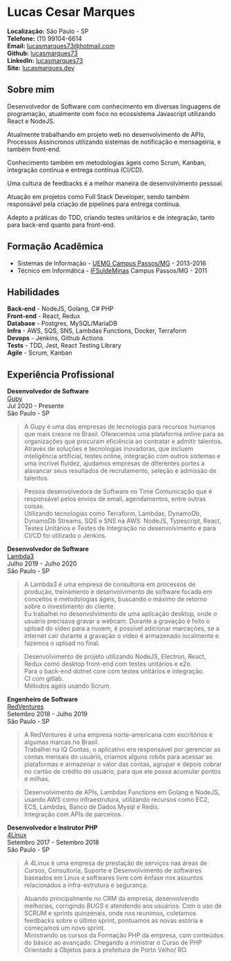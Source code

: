 # Lucas Cesar Marques

**Localização:** São Paulo - SP  
**Telefone:** (11) 99104-6614  
**Email:** lucasmarques73@hotmail.com  
**Github:** [lucasmarques73](https://github.com/lucasmarques73)  
**LinkedIn:** [lucasmarques73](https://www.linkedin.com/in/lucasmarques73/)  
**Site:** [lucasmarques.dev](https://www.lucasmarques.dev)

## Sobre mim

Desenvolvedor de Software com conhecimento em diversas linguagens de programação, atualmente com foco no ecossistema Javascript utilizando React e NodeJS.

Atualmente trabalhando em projeto web no desenvolvimento de APIs, Processos Assíncronos utilizando sistemas de notificação e mensageiria, e também front-end.

Conhecimento também em metodologias ágeis como Scrum, Kanban, integração contínua e entrega contínua (CI/CD).

Uma cultura de feedbacks é a melhor maneira de desenvolvimento pessoal.

Atuação em projetos como Full Stack Developer, sendo também responsável pela criação de pipelines para entrega contínua.

Adepto a práticas do TDD, criando testes unitários e de integração, tanto para back-end quanto para front-end.

## Formação Acadêmica

- Sistemas de Informação - [UEMG Campus Passos/MG](http://www.uemg.br/graduacao/cursos2/course/sistemas-de-informacao) - 2013-2016
- Técnico em Informática - [IFSuldeMinas](https://www.pas.ifsuldeminas.edu.br/) Campus Passos/MG - 2011

## Habilidades

**Back-end** - NodeJS, Golang, C# PHP  
**Front-end** - React, Redux  
**Database** - Postgres, MySQL/MariaDB  
**Infra** - AWS, SQS, SNS, Lambdas Functions, Docker, Terraform  
**Devops** - Jenkins, Github Actions  
**Tests** - TDD, Jest, React Testing Library  
**Agile** - Scrum, Kanban

## Experiência Profissional

**Desenvolvedor de Software**  
[Gupy](https://www.gupy.io/)  
Jul 2020 - Presente  
São Paulo - SP

> A Gupy é uma das empresas de tecnologia para recursos humanos que mais cresce no Brasil. Oferecemos uma plataforma online para as organizações que procuram eficiência ao contratar e admitir talentos.  
> Através de soluções e tecnologias inovadoras, que incluem inteligência artificial, testes online, integração com outros sistemas e uma incrível fluidez, ajudamos empresas de diferentes portes a alavancar seus resultados de recrutamento, seleção e admissão de talentos.

> Pessoa desenvolvedora de Software no Time Comunicação que é responsável pelos envios de email, agendamentos, entre outras coisas.  
> Utilizando tecnologias como Terraform, Lambdas, DynamoDb, DynamoDb Streams, SQS e SNS na AWS. NodeJS, Typescript, React, Testes Unitários e Testes de Integração no desenvolvimento e para CI/CD foi utilizado o Jenkins.

**Desenvolvedor de Software**  
[Lambda3](https://www.lambda3.com.br/)  
Julho 2019 - Julho 2020  
São Paulo - SP

> A Lambda3 é uma empresa de consultoria em processos de produção, treinamento e desenvolvimento de software focada em conceitos e metodologias ágeis, buscando o máximo de retorno sobre o investimento do cliente.  
> Eu trabalhei no desenvolvimento de uma aplicação desktop, onde o usuário precisava gravar a webcam.
> Durante a gravação é feito o upload do vídeo para a nuvem, é possível adicionar marcações, se a internet cair durante a gravação o vídeo é armazenado localmente e fazemos o upload no final.

> Desenvolvimento de projeto utilizando NodeJS, Electron, React, Redux como desktop front-end com testes unitários e e2e.  
> Para o back-end dotnet core com testes unitários e integração.  
> CI com gitlab.  
> Métodos agéis usando Scrum.

**Engenheiro de Software**  
[RedVentures](https://www.redventures.com/)  
Setembro 2018 - Julho 2019  
São Paulo - SP

> A RedVentures é uma empresa norte-americana com escritórios e algumas marcas no Brasil.  
> Trabalhei na IQ Contas, o aplicativo era responsável por gerenciar as contas mensais do usuário, criamos alguns robôs para acessar as plataformas e armazenar o valor das contas, agrupar e depois cobrar no cartão de crédito do usuário, para que ele possa acumular pontos e milhas.

> Desenvolvimento de APIs, Lambdas Functions em Golang e NodeJS, usando AWS como infraestrutura, utilizando recursos como EC2, ECS, Lambdas, Banco de Dados Mysql e Redis.  
> Integração com APIs de parceiros.

**Desenvolvedor e Instrutor PHP**  
[4Linux](https://www.4linux.com.br/)  
Setembro 2017 - Setembro 2018  
São Paulo - SP

> A 4Linux é uma empresa de prestação de serviços nas áreas de Cursos, Consultoria, Suporte e Desenvolvimento de softwares baseados em Linux e softwares livre com ênfase nos assuntos relacionados a infra-estrutura e segurança.

> Atuando principalmente no CRM da empresa, desenvolvendo melhorias, corrigindo _BUGS_ e atendendo aos usuários. Com o uso de SCRUM e sprints quinzenais, onde nos reunimos, coletamos feedbacks sobre o último sprint, pontuamos as novas estória e começamos um novo sprint.  
> Ministrando os cursos da Formação PHP da empresa, com conteúdos do básico ao avançado. Chegando a ministrar o Curso de PHP Orientado a Objetos para a prefeitura de Porto Velho/ RO.
